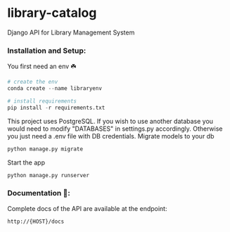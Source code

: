 # library-catalog

Django API for Library Management System

### Installation and Setup:

You first need an env ☘️

```python
# create the env
conda create --name libraryenv

# install requirements
pip install -r requirements.txt
```

This project uses PostgreSQL. If you wish to use another database you would need to modify "DATABASES" in settings.py
accordingly. Otherwise you just need a .env file with DB credentials.
Migrate models to your db

```python
python manage.py migrate
```

Start the app

```python
python manage.py runserver
```

### Documentation 📝:

Complete docs of the API are available at the endpoint:

```
http://{HOST}/docs
```

